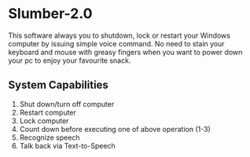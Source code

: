 # Slumber-2.0
This software always you to shutdown, lock or restart your Windows computer by issuing simple voice command.
No need to stain your keyboard and mouse with greasy fingers when you want to power down your pc to enjoy your favourite snack.

## System Capabilities
1. Shut down/turn off computer
2. Restart computer
3. Lock computer
4. Count down before executing one of above operation (1-3)
5. Recognize speech
6. Talk back via Text-to-Speech
